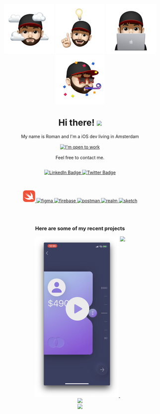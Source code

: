<div align="center">
  <img src="https://github.com/firmach/firmach/blob/master/media/dreaming.png" width="160px">
  <img src="https://github.com/firmach/firmach/blob/master/media/idea.png" width="160px">
  <img src="https://github.com/firmach/firmach/blob/master/media/code.png" width="160px">
  <img src="https://github.com/firmach/firmach/blob/master/media/success.png" width="160px">
  <h1>
    Hi there! <img src="https://raw.githubusercontent.com/MartinHeinz/MartinHeinz/master/wave.gif" width="30px">
  </h1>
  <p>
    My name is Roman and I'm a iOS dev living in Amsterdam
    </br></br>
    <a href="https://www.linkedin.com/in/churkin/?locale=en_US" target="_blank" rel="noreferrer"><img src="https://badgen.net/badge/Currently/Open%20to%20work/orange?labelColor=orange&scale=1.5&icon=https://simpleicons.now.sh/swift/fff" alt="I'm open to work"></a>
    </br></br>
    Feel free to contact me.
  </p>
  </br>
  <div>
    <a href="https://www.linkedin.com/in/churkin/">
      <img src="https://img.shields.io/badge/LinkedIn-blue?style=for-the-badge&logo=linkedin&logoColor=white" alt="LinkedIn Badge"/>
    </a>
    <a href="https://twitter.com/Firmach">
      <img src="https://img.shields.io/badge/Twitter-blue?style=for-the-badge&logo=twitter&logoColor=white" alt="Twitter Badge"/>
    </a>
  </div>
  <div>
    </br>
    </br>
    <p><a href="https://developer.apple.com/swift/" target="_blank" rel="noreferrer"> <img src="https://raw.githubusercontent.com/devicons/devicon/master/icons/swift/swift-original.svg" alt="swift" width="40" height="40"/> </a> <a href="https://www.figma.com/" target="_blank" rel="noreferrer"> <img src="https://www.vectorlogo.zone/logos/figma/figma-icon.svg" alt="figma" width="40" height="40"/> </a> <a href="https://firebase.google.com/" target="_blank" rel="noreferrer"> <img src="https://www.vectorlogo.zone/logos/firebase/firebase-icon.svg" alt="firebase" width="40" height="40"/> </a> <a href="https://postman.com" target="_blank" rel="noreferrer"> <img src="https://www.vectorlogo.zone/logos/getpostman/getpostman-icon.svg" alt="postman" width="40" height="40"/> </a> <a href="https://realm.io/" target="_blank" rel="noreferrer"> <img src="https://raw.githubusercontent.com/bestofjs/bestofjs-webui/8665e8c267a0215f3159df28b33c365198101df5/public/logos/realm.svg" alt="realm" width="40" height="40"/> </a> <a href="https://www.sketch.com/" target="_blank" rel="noreferrer"> <img src="https://www.vectorlogo.zone/logos/sketchapp/sketchapp-icon.svg" alt="sketch" width="40" height="40"/> </a></p>
  </div>
</div>
</br>
</br>

<div align="center">
  <h3>
    Here are some of my recent projects
  </h3>
  <a href="https://github.com/RedMadRobot/NeumorphicWallet">
    <img src="https://github.com/RedMadRobot/NeumorphicWallet/blob/master/preview-2.png" width="270"/>
  </a>
  <a href="https://github.com/firmach/CreditCards">
    <img src="https://github.com/firmach/CreditCards/blob/master/preview.gif" width="230" align="top"/>
  </a>
  </br>
  <a href="https://github.com/RedMadRobot/PrioritizedTabBar">
    <img src="https://github.com/Redmadrobot/PrioritizedTabBar/blob/master/preview.gif" width="520"/>
  </a>
  </br>
  <a href="https://github.com/RedMadRobot/Alarm-Clock">
    <img src="https://github.com/Redmadrobot/Alarm-Clock/blob/master/preview.gif" width="520"/>
  </a>
</div>

<!--
**firmach/firmach** is a ✨ _special_ ✨ repository because its `README.md` (this file) appears on your GitHub profile.

Here are some ideas to get you started:

- 🔭 I’m currently working on ...
- 🌱 I’m currently learning ...
- 👯 I’m looking to collaborate on ...![image](https://user-images.githubusercontent.com/1532138/166221445-7151d1c0-7ee5-4551-8207-e25c44092c84.gif)

- 🤔 I’m looking for help with ...
- 💬 Ask me about ...
- 📫 How to reach me: ...
- 😄 Pronouns: ...<img width="263" alt="image" src="https://user-images.githubusercontent.com/1532138/166221439-dcad75ef-0a4c-42fc-8fc8-c89abc5e1e90.png">

- ⚡ Fun fact: ...
-->
